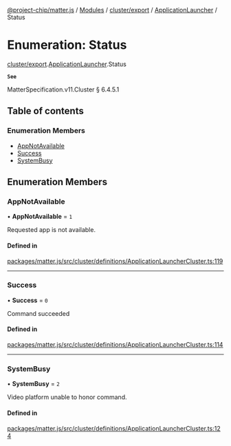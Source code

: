 [@project-chip/matter.js](../README.md) / [Modules](../modules.md) / [cluster/export](../modules/cluster_export.md) / [ApplicationLauncher](../modules/cluster_export.ApplicationLauncher.md) / Status

# Enumeration: Status

[cluster/export](../modules/cluster_export.md).[ApplicationLauncher](../modules/cluster_export.ApplicationLauncher.md).Status

**`See`**

MatterSpecification.v11.Cluster § 6.4.5.1

## Table of contents

### Enumeration Members

- [AppNotAvailable](cluster_export.ApplicationLauncher.Status.md#appnotavailable)
- [Success](cluster_export.ApplicationLauncher.Status.md#success)
- [SystemBusy](cluster_export.ApplicationLauncher.Status.md#systembusy)

## Enumeration Members

### AppNotAvailable

• **AppNotAvailable** = ``1``

Requested app is not available.

#### Defined in

[packages/matter.js/src/cluster/definitions/ApplicationLauncherCluster.ts:119](https://github.com/project-chip/matter.js/blob/904d0c9b952b91f28a21803759c5e5c66ee4d272/packages/matter.js/src/cluster/definitions/ApplicationLauncherCluster.ts#L119)

___

### Success

• **Success** = ``0``

Command succeeded

#### Defined in

[packages/matter.js/src/cluster/definitions/ApplicationLauncherCluster.ts:114](https://github.com/project-chip/matter.js/blob/904d0c9b952b91f28a21803759c5e5c66ee4d272/packages/matter.js/src/cluster/definitions/ApplicationLauncherCluster.ts#L114)

___

### SystemBusy

• **SystemBusy** = ``2``

Video platform unable to honor command.

#### Defined in

[packages/matter.js/src/cluster/definitions/ApplicationLauncherCluster.ts:124](https://github.com/project-chip/matter.js/blob/904d0c9b952b91f28a21803759c5e5c66ee4d272/packages/matter.js/src/cluster/definitions/ApplicationLauncherCluster.ts#L124)
